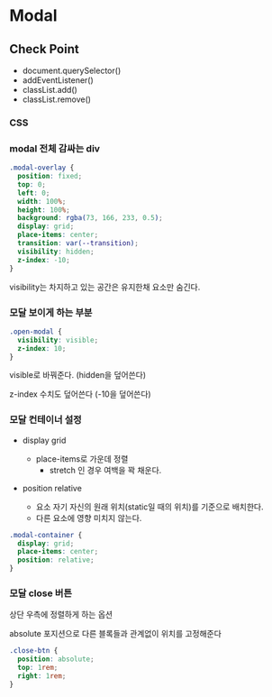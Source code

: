 # Modal

## Check Point

- document.querySelector()
- addEventListener()
- classList.add()
- classList.remove()

### CSS

### modal 전체 감싸는 div

```css
.modal-overlay {
  position: fixed;
  top: 0;
  left: 0;
  width: 100%;
  height: 100%;
  background: rgba(73, 166, 233, 0.5);
  display: grid;
  place-items: center;
  transition: var(--transition);
  visibility: hidden;
  z-index: -10;
}
```

visibility는 차지하고 있는 공간은 유지한채 요소만 숨긴다.

### 모달 보이게 하는 부분

```css
.open-modal {
  visibility: visible;
  z-index: 10;
}
```

visible로 바꿔준다. (hidden을 덮어쓴다)

z-index 수치도 덮어쓴다 (-10을 덮어쓴다)

### 모달 컨테이너 설정

- display grid

  - place-items로 가운데 정렬
    - stretch 인 경우 여백을 꽉 채운다.

- position relative
  - 요소 자기 자신의 원래 위치(static일 때의 위치)를 기준으로 배치한다.
  - 다른 요소에 영향 미치지 않는다.

```css
.modal-container {
  display: grid;
  place-items: center;
  position: relative;
}
```

### 모달 close 버튼

상단 우측에 정렬하게 하는 옵션

absolute 포지션으로 다른 블록들과 관계없이 위치를 고정해준다

```css
.close-btn {
  position: absolute;
  top: 1rem;
  right: 1rem;
}
```
